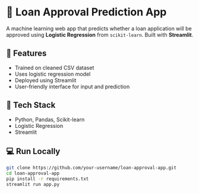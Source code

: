 # 🏦 Loan Approval Prediction App

A machine learning web app that predicts whether a loan application will be approved using **Logistic Regression** from `scikit-learn`. Built with **Streamlit**.

## 🚀 Features
- Trained on cleaned CSV dataset
- Uses logistic regression model
- Deployed using Streamlit
- User-friendly interface for input and prediction

## 🔧 Tech Stack
- Python, Pandas, Scikit-learn
- Logistic Regression
- Streamlit

## 💻 Run Locally

```bash
git clone https://github.com/your-username/loan-approval-app.git
cd loan-approval-app
pip install -r requirements.txt
streamlit run app.py
